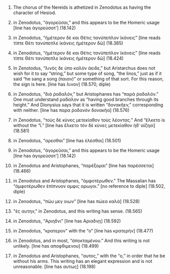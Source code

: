 1. The chorus of the Nereids is athetized in Zenodotus as having the character of Hesiod.

2. in Zenodotus, “ἀγορεῦσαι,” and this appears to be the Homeric usage [line has ἀγορεύσατ’] (18.142)

3. in Zenodotus, “ἡμέτερον δὲ και Θέτις τανύπεπλον ϊκάνεις” [line reads τίπτε Θέτι τανύπεπλε ἱκάνεις ἡμέτερον δῶ] (18.385)

4. in Zenodotus, “ἡμέτερον δὲ και Θέτις τανύπεπλον ϊκάνεις” [line reads τίπτε Θέτι τανύπεπλε ἱκάνεις ἡμέτερον δῶ] (18.424)

5. In Zenotodus, “λινὸς δε ὑπο καλὸν ἀειδε,” but Aristarchus does not wish for it to say “string,” but some type of song, “the linos,” just as if it said “he sang a song (παιαν)” or something of that sort. For this reason, the sign is here. [line has λινον] (18.570, diple)

6. in Zenodotus, “διὰ ῥαδαλόν,” but Aristophanes has “παρὰ ῥαδαλόν.” One must understand ραδαλον as “having good branches through its height.” And Dionysius says that it is written “δονακῆεν,” corresponding with neither. [line has παρα ῥοδανὸν δονακῆα] (18.576)

7. in Zenodotus, “τοὺς δὲ κύνες μετεκίαθον τοὺς λέοντας.” And “ἕλκετο is without the “ϊ.” [line has ἕλκετο τὸν δὲ κύνες μετεκίαθον ἠδ‘ αἰζηοί] (18.581)

8. in Zenodotus, “αρεσθαι” [line has ἑλέσθαι] (18.501)

9. in Zenodotus, “ἀγορεῦσαι,” and this appears to be the Homeric usage [line has ἀγορεύσατ’] (18.142)

10. in Zenodotus and Aristophanes, “παρέξομαι” [line has παρέσσεται] (18.466)

11. in Zenodotus and Aristophanes, “ἀμφοτέρωθεν.” The Massalian has “ἀμφοτέρωθεν ἐπίπνυον αμφις αρωγοι.” [no reference to diple] (18.502, diple)

12. in Zenodotus, “πῶυ μεγ οιων” [line has πώεα καλὰ] (18.528)

13. "ἐς αυτην," in Zenodotus, and this writing has sense. (18.565)

14. in Zenodotus, “Αριηδνι” [line has Αριαδνῃ] (18.592)

15. in Zenodotus, “κρατερον” with the “ο” [line has κρατερήν] (18.477)

16. in Zenodotus, and in most, “ἀποκταμένου.” And this writing is not unlikely. [line has αποφθιμενου] (18.499)

17. in Zenodotus and Aristophanes, “αυτος,” with the “ο,” in order that he be without his arms.  This writing has an elegant expression and is not unreasonable. [line has αυτως] (18.198)
